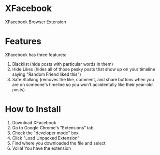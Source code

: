 # XFacebook
XFacebook Browser Extension
# Features
XFacebook has three features: </br>
1. Blacklist (hide posts with particular words in them) </br>
2. Hide Likes (hides all of those pesky posts that show up on your timeline saying "Random Friend liked this") </br>
3. Safe Stalking (removes the like, comment, and share buttons when you are on someone's timeline so you won't accidentally like their year-old posts)
# How to Install
1. Download XFacebook
2. Go to Google Chrome's "Extensions" tab
3. Check the "developer mode" box
4. Click "Load Unpacked Extension"
5. Find where you downloaded the file and select
6. Voila! You have the extension</br>

